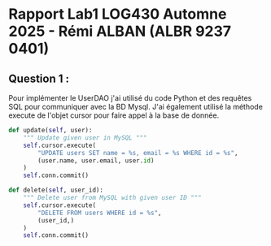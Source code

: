 # Rapport Lab1 LOG430 Automne 2025 - Rémi ALBAN (ALBR 9237 0401)

## Question 1 :

Pour implémenter le UserDAO j'ai utilisé du code Python et des requêtes SQL pour communiquer avec la BD Mysql. J'ai également utilisé la méthode execute de l'objet cursor pour faire appel à la base de donnée.
```python
def update(self, user):
    """ Update given user in MySQL """
    self.cursor.execute(
        "UPDATE users SET name = %s, email = %s WHERE id = %s",
        (user.name, user.email, user.id)
    )
    self.conn.commit()

def delete(self, user_id):
    """ Delete user from MySQL with given user ID """
    self.cursor.execute(
        "DELETE FROM users WHERE id = %s",
        (user_id,)
    )
    self.conn.commit()
```